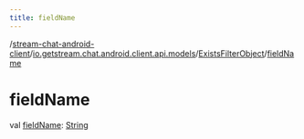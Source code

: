 ```yaml
---
title: fieldName
---
```

/[stream-chat-android-client](../../index.md)/[io.getstream.chat.android.client.api.models](../index.md)/[ExistsFilterObject](index.md)/[fieldName](fieldName.md)  
  
  
  
# fieldName  
val [fieldName](fieldName.md): [String](https://kotlinlang.org/api/latest/jvm/stdlib/kotlin/-string/index.html)
